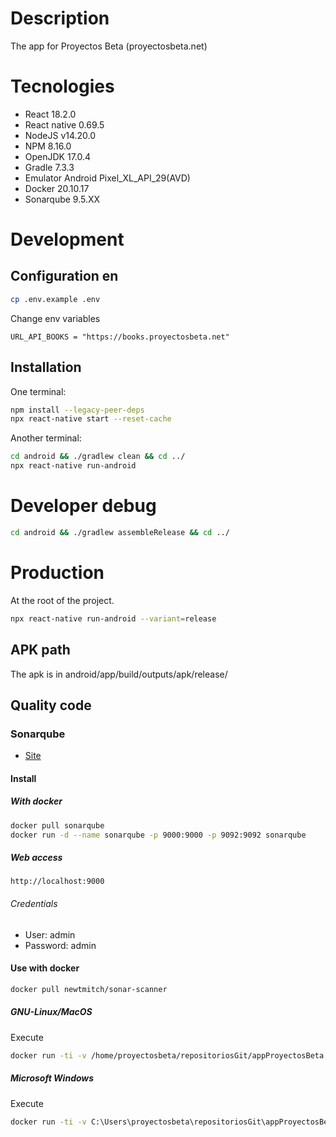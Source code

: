 # Description

The app for Proyectos Beta (proyectosbeta.net)

# Tecnologies

- React 18.2.0
- React native 0.69.5
- NodeJS v14.20.0
- NPM 8.16.0
- OpenJDK 17.0.4
- Gradle 7.3.3
- Emulator Android Pixel_XL_API_29(AVD)
- Docker 20.10.17
- Sonarqube 9.5.XX

# Development

## Configuration en

```bash
cp .env.example .env
```

Change env variables

```
URL_API_BOOKS = "https://books.proyectosbeta.net"
```

## Installation

One terminal:

```bash
npm install --legacy-peer-deps
npx react-native start --reset-cache
```

Another terminal:

```bash
cd android && ./gradlew clean && cd ../
npx react-native run-android
```

# Developer debug

```bash
cd android && ./gradlew assembleRelease && cd ../
```

# Production

At the root of the project.

```bash
npx react-native run-android --variant=release
```

## APK path

The apk is in android/app/build/outputs/apk/release/

## Quality code 

### Sonarqube

-   [Site](https://www.sonarqube.org/)

#### Install

##### With docker

```bash
docker pull sonarqube
docker run -d --name sonarqube -p 9000:9000 -p 9092:9092 sonarqube
```

##### Web access

```
http://localhost:9000
```

###### Credentials

-   User: admin
-   Password: admin

#### Use with docker

```bash
docker pull newtmitch/sonar-scanner

```

##### GNU-Linux/MacOS

Execute

```bash
docker run -ti -v /home/proyectosbeta/repositoriosGit/appProyectosBeta:/usr/src --link sonarqube newtmitch/sonar-scanner
```

##### Microsoft Windows

Execute

```bash
docker run -ti -v C:\Users\proyectosbeta\repositoriosGit\appProyectosBeta:/usr/src --link sonarqube newtmitch/sonar-scanner
```
